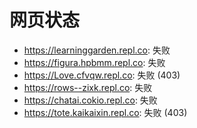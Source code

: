 # 网页状态
- https://learninggarden.repl.co: 失败
- https://figura.hpbmm.repl.co: 失败
- https://Love.cfvqw.repl.co: 失败 (403)
- https://rows--zixk.repl.co: 失败
- https://chatai.cokio.repl.co: 失败
- https://tote.kaikaixin.repl.co: 失败 (403)
